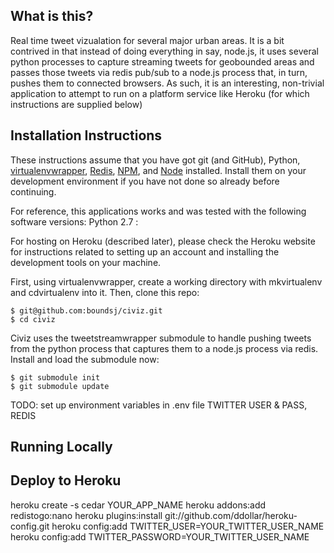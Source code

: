 What is this?
-------------
Real time tweet vizualation for several major urban areas. It is a bit contrived in that instead of doing everything in say, node.js, it uses several python processes to capture streaming tweets for geobounded areas and passes those tweets via redis pub/sub to a node.js process that, in turn, pushes them to connected browsers. As such, it is an interesting, non-trivial application to attempt to run on a platform service like Heroku (for which instructions are supplied below) 

Installation Instructions
-------------------------
These instructions assume that you have got git (and GitHub), Python, [virtualenvwrapper](http://www.doughellmann.com/projects/virtualenvwrapper/), [Redis](http://redis.io/), [NPM](http://npmjs.org/), and [Node](http://nodejs.org/) installed. Install them on your development environment if you have not done so already before continuing.

For reference, this applications works and was tested with the following software versions:
Python 2.7
:

For hosting on Heroku (described later), please check the Heroku website for instructions related to setting up an account and installing the development tools on your machine.

First, using virtualenvwrapper, create a working directory with mkvirtualenv and cdvirtualenv into it. Then, clone this repo:

    $ git@github.com:boundsj/civiz.git
    $ cd civiz

Civiz uses the tweetstreamwrapper submodule to handle pushing tweets from the python process that captures them to a node.js process via redis. Install and load the submodule now:

    $ git submodule init
    $ git submodule update

TODO: set up environment variables in .env file TWITTER USER & PASS, REDIS

Running Locally
---------------


Deploy to Heroku
----------------
heroku create -s cedar YOUR_APP_NAME
heroku addons:add redistogo:nano
heroku plugins:install git://github.com/ddollar/heroku-config.git
heroku config:add TWITTER_USER=YOUR_TWITTER_USER_NAME
heroku config:add TWITTER_PASSWORD=YOUR_TWITTER_USER_NAME

